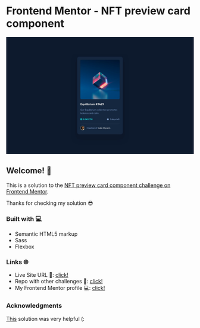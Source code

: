 # Frontend Mentor - NFT preview card component

![Design preview for the NFT preview card component coding challenge](./design/desktop-design.jpg)

## Welcome! 👋

This is a solution to the [NFT preview card component challenge on Frontend Mentor](https://www.frontendmentor.io/challenges/nft-preview-card-component-SbdUL_w0U).

Thanks for checking my solution 😎

### Built with 💻

- Semantic HTML5 markup
- Sass
- Flexbox

### Links 🌐

- Live Site URL 🔴: [click!](https://kacperkwinta.github.io/NFT-preview-card-component/)
- Repo with other challenges 📁: [click!](https://github.com/kacperkwinta/Frontend-Mentor)
- My Frontend Mentor profile 💻: [click!](https://www.frontendmentor.io/profile/kacperkwinta)

### Acknowledgments

[This](https://www.frontendmentor.io/solutions/nft-preview-card-component-kOXxYphSg) solution was very helpful (:
